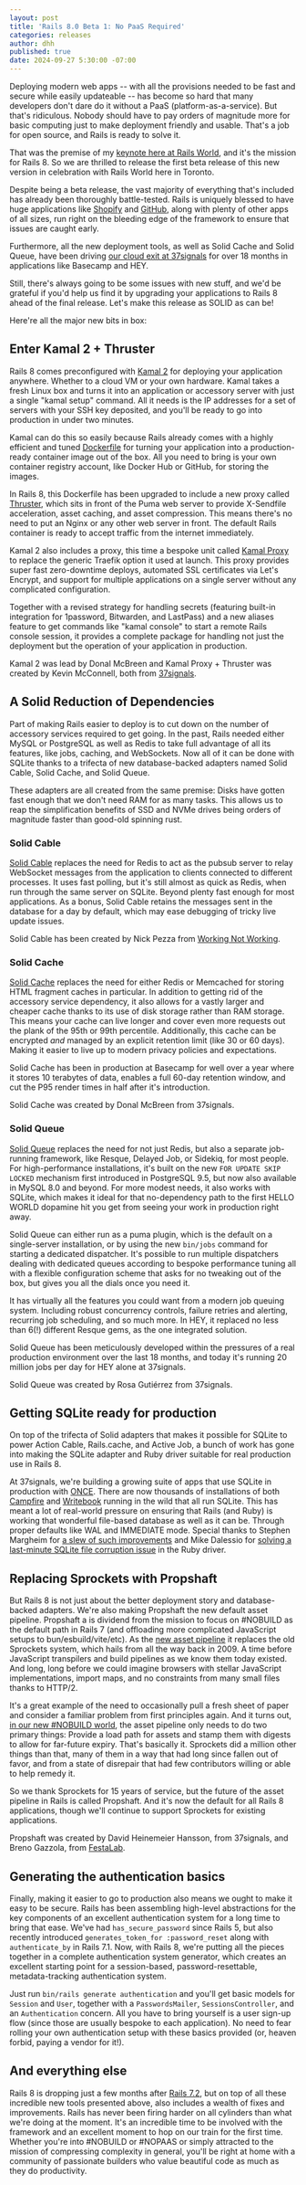 ```yaml
---
layout: post
title: 'Rails 8.0 Beta 1: No PaaS Required'
categories: releases
author: dhh
published: true
date: 2024-09-27 5:30:00 -07:00
---
```


Deploying modern web apps -- with all the provisions needed to be fast and secure while easily updateable -- has become so hard that many developers don't dare do it without a PaaS (platform-as-a-service). But that's ridiculous. Nobody should have to pay orders of magnitude more for basic computing just to make deployment friendly and usable. That's a job for open source, and Rails is ready to solve it.

That was the premise of my [keynote here at Rails World](https://www.youtube.com/watch?v=-cEn_83zRFw), and it's the mission for Rails 8. So we are thrilled to release the first beta release of this new version in celebration with Rails World here in Toronto.

Despite being a beta release, the vast majority of everything that's included has already been thoroughly battle-tested. Rails is uniquely blessed to have huge applications like [Shopify](https://shopify.com) and [GitHub](https://github.com), along with plenty of other apps of all sizes, run right on the bleeding edge of the framework to ensure that issues are caught early.

Furthermore, all the new deployment tools, as well as Solid Cache and Solid Queue, have been driving [our cloud exit at 37signals](https://basecamp.com/cloud-exit) for over 18 months in applications like Basecamp and HEY.

Still, there's always going to be some issues with new stuff, and we'd be grateful if you'd help us find it by upgrading your applications to Rails 8 ahead of the final release. Let's make this release as SOLID as can be!

Here're all the major new bits in box:

## Enter Kamal 2 + Thruster

Rails 8 comes preconfigured with [Kamal 2](https://kamal-deploy.org) for deploying your application anywhere. Whether to a cloud VM or your own hardware. Kamal takes a fresh Linux box and turns it into an application or accessory server with just a single "kamal setup" command. All it needs is the IP addresses for a set of servers with your SSH key deposited, and you'll be ready to go into production in under two minutes.

Kamal can do this so easily because Rails already comes with a highly efficient and tuned [Dockerfile](https://github.com/rails/rails/blob/main/railties/lib/rails/generators/rails/app/templates/Dockerfile.tt) for turning your application into a production-ready container image out of the box. All you need to bring is your own container registry account, like Docker Hub or GitHub, for storing the images.

In Rails 8, this Dockerfile has been upgraded to include a new proxy called [Thruster](https://github.com/basecamp/thruster), which sits in front of the Puma web server to provide X-Sendfile acceleration, asset caching, and asset compression. This means there's no need to put an Nginx or any other web server in front. The default Rails container is ready to accept traffic from the internet immediately.

Kamal 2 also includes a proxy, this time a bespoke unit called [Kamal Proxy](https://github.com/basecamp/kamal-proxy) to replace the generic Traefik option it used at launch. This proxy provides super fast zero-downtime deploys, automated SSL certificates via Let's Encrypt, and support for multiple applications on a single server without any complicated configuration.

Together with a revised strategy for handling secrets (featuring built-in integration for 1password, Bitwarden, and LastPass) and a new aliases feature to get commands like "kamal console" to start a remote Rails console session, it provides a complete package for handling not just the deployment but the operation of your application in production.

Kamal 2 was lead by Donal McBreen and Kamal Proxy + Thruster was created by Kevin McConnell, both from [37signals](https://37signals.com).

## A Solid Reduction of Dependencies

Part of making Rails easier to deploy is to cut down on the number of accessory services required to get going. In the past, Rails needed either MySQL or PostgreSQL as well as Redis to take full advantage of all its features, like jobs, caching, and WebSockets. Now all of it can be done with SQLite thanks to a trifecta of new database-backed adapters named Solid Cable, Solid Cache, and Solid Queue.

These adapters are all created from the same premise: Disks have gotten fast enough that we don't need RAM for as many tasks. This allows us to reap the simplification benefits of SSD and NVMe drives being orders of magnitude faster than good-old spinning rust. 

### Solid Cable

[Solid Cable](https://github.com/rails/solid_cable) replaces the need for Redis to act as the pubsub server to relay WebSocket messages from the application to clients connected to different processes. It uses fast polling, but it's still almost as quick as Redis, when run through the same server on SQLite. Beyond plenty fast enough for most applications. As a bonus, Solid Cable retains the messages sent in the database for a day by default, which may ease debugging of tricky live update issues.

Solid Cable has been created by Nick Pezza from [Working Not Working](https://workingnotworking.com/).

### Solid Cache

[Solid Cache](https://github.com/rails/solid_cache) replaces the need for either Redis or Memcached for storing HTML fragment caches in particular. In addition to getting rid of the accessory service dependency, it also allows for a vastly larger and cheaper cache thanks to its use of disk storage rather than RAM storage. This means your cache can live longer and cover even more requests out the plank of the 95th or 99th percentile. Additionally, this cache can be encrypted _and_ managed by an explicit retention limit (like 30 or 60 days). Making it easier to live up to modern privacy policies and expectations.

Solid Cache has been in production at Basecamp for well over a year where it stores 10 terabytes of data, enables a full 60-day retention window, and cut the P95 render times in half after it's introduction.

Solid Cache was created by Donal McBreen from 37signals.

### Solid Queue

[Solid Queue](https://github.com/rails/solid_queue) replaces the need for not just Redis, but also a separate job-running framework, like Resque, Delayed Job, or Sidekiq, for most people. For high-performance installations, it's built on the new `FOR UPDATE SKIP LOCKED` mechanism first introduced in PostgreSQL 9.5, but now also available in MySQL 8.0 and beyond. For more modest needs, it also works with SQLite, which makes it ideal for that no-dependency path to the first HELLO WORLD dopamine hit you get from seeing your work in production right away.

Solid Queue can either run as a puma plugin, which is the default on a single-server installation, or by using the new `bin/jobs` command for starting a dedicated dispatcher. It's possible to run multiple dispatchers dealing with dedicated queues according to bespoke performance tuning all with a flexible configuration scheme that asks for no tweaking out of the box, but gives you all the dials once you need it.

It has virtually all the features you could want from a modern job queuing system. Including robust concurrency controls, failure retries and alerting, recurring job scheduling, and so much more. In HEY, it replaced no less than 6(!) different Resque gems, as the one integrated solution.

Solid Queue has been meticulously developed within the pressures of a real production environment over the last 18 months, and today it's running 20 million jobs per day for HEY alone at 37signals. 

Solid Queue was created by Rosa Gutiérrez from 37signals.

## Getting SQLite ready for production

On top of the trifecta of Solid adapters that makes it possible for SQLite to power Action Cable, Rails.cache, and Active Job, a bunch of work has gone into making the SQLite adapter and Ruby driver suitable for real production use in Rails 8.

At 37signals, we're building a growing suite of apps that use SQLite in production with [ONCE](https://once.com/). There are now thousands of installations of both [Campfire](https://once.com/campfire) and [Writebook](https://once.com/writebook) running in the wild that all run SQLite. This has meant a lot of real-world pressure on ensuring that Rails (and Ruby) is working that wonderful file-based database as well as it can be. Through proper defaults like WAL and IMMEDIATE mode. Special thanks to Stephen Margheim for [a slew of such improvements](https://github.com/rails/rails/pulls?q=is%3Apr+author%3Afractaledmind) and Mike Dalessio for [solving a last-minute SQLite file corruption issue](https://github.com/sparklemotion/SQLite3-ruby/pull/558) in the Ruby driver.

## Replacing Sprockets with Propshaft

But Rails 8 is not just about the better deployment story and database-backed adapters. We're also making Propshaft the new default asset pipeline. Propshaft a is dividend from the mission to focus on #NOBUILD as the default path in Rails 7 (and offloading more complicated JavaScript setups to bun/esbuild/vite/etc). As the [new asset pipeline](https://world.hey.com/dhh/introducing-propshaft-ee60f4f6) it replaces the old Sprockets system, which hails from all the way back in 2009. A time before JavaScript transpilers and build pipelines as we know them today existed. And long, long before we could imagine browsers with stellar JavaScript implementations, import maps, and no constraints from many small files thanks to HTTP/2.

It's a great example of the need to occasionally pull a fresh sheet of paper and consider a familiar problem from first principles again. And it turns out, [in our new #NOBUILD world](https://world.hey.com/dhh/once-1-is-entirely-nobuild-for-the-front-end-ce56f6d7), the asset pipeline only needs to do two primary things: Provide a load path for assets and stamp them with digests to allow for far-future expiry. That's basically it. Sprockets did a million other things than that, many of them in a way that had long since fallen out of favor, and from a state of disrepair that had few contributors willing or able to help remedy it.

So we thank Sprockets for 15 years of service, but the future of the asset pipeline in Rails is called Propshaft. And it's now the default for all Rails 8 applications, though we'll continue to support Sprockets for existing applications.

Propshaft was created by David Heinemeier Hansson, from 37signals, and Breno Gazzola, from [FestaLab](https://festalab.com.br/).

## Generating the authentication basics

Finally, making it easier to go to production also means we ought to make it easy to be secure. Rails has been assembling high-level abstractions for the key components of an excellent authentication system for a long time to bring that ease. We've had `has_secure_password` since Rails 5, but also recently introduced `generates_token_for :password_reset` along with `authenticate_by` in Rails 7.1. Now, with Rails 8, we're putting all the pieces together in a complete authentication system generator, which creates an excellent starting point for a session-based, password-resettable, metadata-tracking authentication system.

Just run `bin/rails generate authentication` and you'll get basic models for `Session` and `User`, together with a `PasswordsMailer`, `SessionsController`, and an `Authentication` concern. All you have to bring yourself is a user sign-up flow (since those are usually bespoke to each application). No need to fear rolling your own authentication setup with these basics provided (or, heaven forbid, paying a vendor for it!).

## And everything else

Rails 8 is dropping just a few months after [Rails 7.2](https://rubyonrails.org/2024/8/10/Rails-7-2-0-has-been-released), but on top of all these incredible new tools presented above, also includes a wealth of fixes and improvements. Rails has never been firing harder on all cylinders than what we're doing at the moment. It's an incredible time to be involved with the framework and an excellent moment to hop on our train for the first time. Whether you're into #NOBUILD or #NOPAAS or simply attracted to the mission of compressing complexity in general, you'll be right at home with a community of passionate builders who value beautiful code as much as they do productivity.
